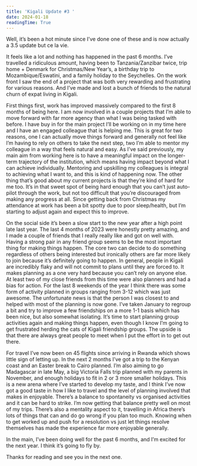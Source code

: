 ```yaml
---
title: 'Kigali Update #3 '
date: 2024-01-18
readingTime: True 
---
```

Well, it’s been a hot minute since I’ve done one of these and is now actually a 3.5 update but ce la vie. 

It feels like a lot and nothing has happened in the past 6 months. I’ve travelled a ridiculous amount, having been to Tanzania/Zanzibar twice, trip home + Denmark for Christmas/New Year’s, a birthday trip to Mozambique/Eswatini, and a family holiday to the Seychelles. On the work front I saw the end of a project that was both very rewarding and frustrating for various reasons. And I’ve made and lost a bunch of friends to the natural churn of expat living in Kigali. 

First things first, work has improved massively compared to the first 8 months of being here. I am now involved in a couple projects that I’m able to move forward with far more agency than what I was being tasked with before. I have buy in for the main project I’ll be working on in my time here and I have an engaged colleague that is helping me. This is great for two reasons, one I can actually move things forward and generally not feel like I’m having to rely on others to take the next step, two I’m able to mentor my colleague in a way that feels natural and easy. As I’ve said previously, my main aim from working here is to have a meaningful impact on the longer-term trajectory of the institution, which means having impact beyond what I can achieve individually. Mentoring and upskilling my colleagues is integral to achieving what I want to, and this is kind of happening now. The other thing that’s good about my current projects is that they’re kind of hard for me too. It’s in that sweet spot of being hard enough that you can’t just auto-pilot through the work, but not too difficult that you’re discouraged from making any progress at all. Since getting back from Christmas my attendance at work has been a bit spotty due to poor sleep/health, but I’m starting to adjust again and expect this to improve. 

On the social side it’s been a slow start to the new year after a high point late last year. The last 4 months of 2023 were honestly pretty amazing, and I made a couple of friends that I really really like and got on well with. Having a strong pair in any friend group seems to be the most important thing for making things happen. The core two can decide to do something regardless of others being interested but ironically others are far more likely to join because it’s definitely going to happen. In general, people in Kigali are incredibly flaky and will not commit to plans until they are forced to. It makes planning as a one very hard because you can’t rely on anyone else. At least two of my close friends from this time were also planners and had a bias for action. For the last 8 weekends of the year I think there was some form of activity planned in groups ranging from 3-12 which was just awesome. The unfortunate news is that the person I was closest to and helped with most of the planning is now gone. I’ve taken January to regroup a bit and try to improve a few friendships on a more 1-1 basis which has been nice, but also somewhat isolating. It’s time to start planning group activities again and making things happen, even though I know I’m going to get frustrated herding the cats of Kigali friendship groups. The upside is that there are always great people to meet when I put the effort in to get out there. 

For travel I’ve now been on 45 flights since arriving in Rwanda which shows little sign of letting up. In the next 2 months I’ve got a trip to the Kenyan coast and an Easter break to Cairo planned. I’m also aiming to go Madagascar in late May, a big Victoria Falls trip planned with my parents in November, and enough holidays to fit in 2 or 3 more smaller holidays. This is a new arena where I’ve started to develop my taste, and I think I’ve now got a good taste in how I like to travel and the level of planning involved that makes in enjoyable. There’s a balance to spontaneity vs organised activities and it can be hard to strike. I’m now getting that balance pretty well on most of my trips. There’s also a mentality aspect to it, travelling in Africa there’s lots of things that can and do go wrong if you plan too much. Knowing when to get worked up and push for a resolution vs just let things resolve themselves has made the experience far more enjoyable generally.

In the main, I’ve been doing well for the past 6 months, and I’m excited for the next year. I think it’s going to fly by. 

Thanks for reading and see you in the next one.
